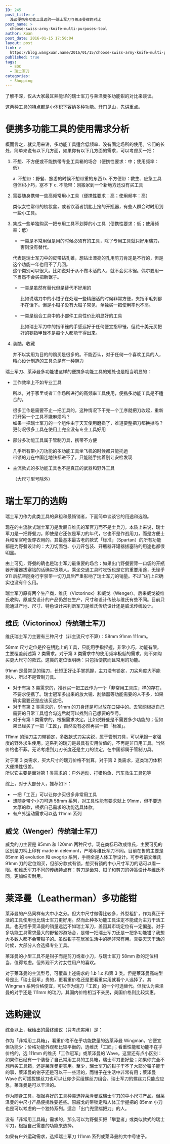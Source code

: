 ```yaml
---
ID: 245
post_title: >
  浅谈便携多功能工具选购——瑞士军刀与莱泽曼钳的对比
post_name: >
  choose-swiss-army-knife-multi-purposes-tool
author: Xuan
post_date: 2016-01-15 17:50:04
layout: post
link: >
  https://blog.wangxuan.name/2016/01/15/choose-swiss-army-knife-multi-purposes-tool/
published: true
tags:
  - EDC
  - 瑞士军刀
categories:
  - Shopping
---
```

了解不深，仅从大家最耳熟能详的瑞士军刀与莱泽曼多功能钳的对比来谈谈。

这两种工具的特点都是小体积下容纳多种功能。开门见山，先讲重点。

# 便携多功能工具的使用需求分析

概而言之，就实用来讲，多功能工具适合低频率、没有固定场所的使用。它们的长处，简单来说有以下几方面，如果你有以下几方面的需求，可以考虑买一把：

1.  不想、不方便或不能携带专业工具箱的场合（便携性要求：中；使用频率：低）

    a.  不想带：野餐、旅游的时候不想带重的东西
    b.  不方便带：救生、应急工具包体积小巧，塞不下
    c.  不能带：刚搬家到一个新地方还没有买工具

1.  需要随身携带一些高频常用小工具（便携性要求：高；使用频率：高）

    类似女性常带的梳妆盒，或者饮酒者钥匙上拴的开瓶器，有些人群会时时用到一些小工具。

1.  集成一些单独购买一把专用工具不划算的小工具（便携性要求：低；使用频率：低）

    -   一类是不常用但是用的时候必须有的工具，除了专用工具就只好用瑞刀，否则没有替代。

	代表是瑞士军刀中的皮带钻孔锥，想钻出漂亮的孔用剪刀肯定是不行的，但是这个功能一年也用不了几回。  
	这个类别可以很大。比如说对于从不做木活的人，就不会买木锯。偶尔要用一下当然不会买把新锯子。

    -   一类是虽然有替代但是替代不好用的
    
        比如说瑞刀中的小钳子在处理一些精细活的时候非常方便，夹指甲毛刺都不在话下。但是小钳子没有大钳子常见，单独买一把使用率也不高。
    
    -   一类是组合工具中的小部件工具性价比明显好的工具
    
        比如瑞士军刀中的指甲锉的手感远好于任何便宜指甲锉，但花十美元买把好的钢指甲锉不是每个人都能干得出来。

1.  装酷，收藏

    并不以实用为目的的购买是很多的。不能否认，对于任何一个喜欢工具的人，精心设计制造的工具总是有一种魅力

瑞士军刀、莱泽曼多功能钳这样的便携多功能工具的短处也是相当明显的：

- 工作效率上不如专业工具

  所以，对于家里或者工作场所进行的高频率工具使用，便携多功能工具是不适合的。

  很多工作是需要不止一把工具的，这种情况下干完一个工序就把刀收起，重新打开另一个工具不嫌麻烦吗？  
  如果一把瑞士军刀的一个组件由于天天使用磨损了，难道要整把刀都换掉吗？  
  更何况很多工具在使用上完全没有专业工具好用

- 部分多功能工具属于管制刀具，携带不方便

  几乎所有带小刀功能的多功能工具坐飞机的时候都只能托运  
  带锁的刀在中国连地铁都进不了，只能随手揣着别让安检发现

- 主流款式的多功能工具也不是真正的武器和野外工具

  （大尺寸型号除外）

# 瑞士军刀的选购

瑞士军刀作为此类工具的鼻祖和最畅销者，下面简单谈谈它的用途和选购。

现在的主流款式瑞士军刀是发展自维氏的军官刀而不是士兵刀。本质上来说，瑞士军刀是一把野餐刀。即使是它还仅是军刀的年代，它也不是作战用刀，而是方便士兵和军官吃饭穿衣用的。其最基本最古老的款式「标准」（Spartan）的所有功能都是为野餐设计的：大刀切面包、小刀开包装、开瓶器开罐器拔塞钻的用途也都很明显。

由上可见，野餐的确也是瑞士军刀最重要的场合：如果出门野餐要背一口袋的开瓶器开罐器拔塞钻的话确实很烦人。乘坐交通工具时吃饭也是它的重要用途，无怪乎 911 后航空随身行李禁带一切刀具后严重影响了瑞士军刀的销量。不过飞机上它确实也没有什么用。

瑞士军刀原有两个生产商，维氏（Victorinox）和威戈（Wenger）。后来威戈被维氏收购，原威戈设计的产品仍然在生产，尺寸和设计传统与维氏有些不同。目前只能通过产地、尺寸、特色设计来判断军刀是维氏传统设计还是威戈传统设计。

## 维氏（Victorinox）传统瑞士军刀

维氏瑞士军刀主要有三种尺寸（非主流尺寸不算）：58mm 91mm 111mm。

58mm 尺寸定位是拴在钥匙上的工具，只能用手指捏握，非常小巧，功能有限。主要覆盖前述第 2 类需求。对于第 3 类需求中的使用频率极低的需求，则不如购买更大尺寸的款式。这类的定位很明确：只包括便携而且常用的功能。

91mm 是最常见的瑞刀，长短正好让手掌抓握，主刀没有锁定，刀尖角度大不能刺人，所以不是管制刀具。

- 对于有第 3 类需求的，推荐买一把工匠作为一个「非常用工具库」样的存在，不要求便携了。瑞士冠军多出来的放大镜、刮鳞器等功能需要的人不多，如果确实需要还是应该买这把。
- 对于有第 2 类需求的，91mm 的刀身还是可以放在口袋中的。去官网根据自己需要的日常工具组合勾选后就可以找到自己想要的型号。
- 对于有第 1 类需求的，根据需求决定。比如说野餐是不需要多少功能的；但如果已经买了一把「工匠」，自然没有必然再买一把「标准」。

111mm 的瑞刀主刀带锁定，多数款式刀尖尖锐，属于管制刀具，可以承担一定强度的野外求生使用。这系列的瑞刀是最具有实用价值的，不再是非日用工具。当然价格也不菲。无论考虑到刀刃长度还是主刀的锁定，在中国都属于管制刀具。

对于第 3 类需求，买大尺寸的瑞刀价格不划算。对于第 2 类需求，这类瑞刀体积大便携性很差。  
所以它主要是面对第 1 类需求的：户外运动、打猎钓鱼、汽车救生工具包等

综上，对于大部分人，推荐如下：

- 一把「工匠」可以让你少买很多非常用工具
- 想随身带个小刀可选 58mm 系列，对工具性能有要求就上 91mm，但不要选太厚的款，根据自己需求的功能选具体款。
- 有户外运动需求可以选 111mm 系列

## 威戈（Wenger）传统瑞士军刀

威戈的刀主要是 85mm 和 120mm 两种尺寸。现在商标已改成维氏，主要可见的区别是刀柄上印有 made in delemont，产地与维氏军刀不同。目前在售的主要是 85mm 的 evolution 和 evogrip 系列，手柄全是人体工学设计。可参考前文维氏 91mm 刀的定位购买，但部分款式有锁，想买有锁的中小尺寸军刀的话可以看一眼。和维氏军刀不同的传统特点有：剪刀是齿刃、钳子和剪刀的弹簧设计与维氏不同，更加结实耐用。

# 莱泽曼（Leatherman）多功能钳

莱泽曼的产品同样有大中小之分。但大中尺寸做得比较多，外型粗犷，作为真正干活的工具使用也比瑞士军刀更好用。然而此种多功能工具注定不能成为主力干活工具，也无怪乎莱泽曼的销量远远不如瑞士军刀，盖因其市场定位有一定偏差。对于多功能工具需求最大的野餐郊游场合，是带一把瑞士军刀还是一把多功能钳？我想大多数人都不会带钳子的。虽然钳子在居家生活中的确非常有用。真要天天干活的时候，大部分人会选择专业工具。

莱泽曼的小型工具不是钳子而是剪刀或者小刀，与瑞士军刀 58mm 款的定位相当，值得考虑。但外观不大讨女性用户的喜欢。

对于莱泽曼的主流型号，可覆盖上述需求的 1.b 1.c 和第 3 类。但是莱泽曼高端型号是比「瑞士冠军」贵的，更看重价格还是更看重实用就看个人选择了。其 Wingman 系列价格便宜，可以作为瑞刀「工匠」的一个可选替代。但我认为莱泽曼的对手还是 111mm 的瑞刀。其国内价格相当不亲民，美国价格则比较实惠。

# 选购建议

综合以上，我给出的最终建议（只考虑实用）是：

作为「非常用工具箱」，看重价格不在乎功能数量的选莱泽曼 Wingman，它便宜但功能少；价格功能外观都比较平衡的，选维氏「工匠」；看重性能和功能不在乎价格的，选 111mm 的维氏「工作冠军」或莱泽曼的 Wave。这里还有点小区别：如果你已经有一个装备了自己常用工具的工具箱，瑞士军刀更好些；如果你完全不想再买工具箱，还是莱泽曼更实用。至少，瑞士军刀的钳子干不了大部分钳子能干的事，莱泽曼的钳子还是可以干一些活的，而钳子在生活中非常有用；莱泽曼 Wave 的可插拔螺丝刀也可以让你少买组螺丝刀组合。瑞士军刀的螺丝刀只能应应急，莱泽曼是可以干活的。

作为随身工具，根据喜好的工具种类选择莱泽曼或瑞士军刀的中小尺寸产品。但莱泽曼的中尺寸产品便携性要差些。原威戈的带锁定和人体工学握把的 85mm 小刀也是可以考虑的一个独特系列。适合「出门兜里揣把刀」的人。

没有「非常用工具箱」需求的，那么可以为野餐买把「攀登者」或类似款式的瑞士军刀，根据自己需要的功能来选择。

如果有户外运动需求，选择瑞士军刀 111mm 系列或莱泽曼的大中号钳子。
